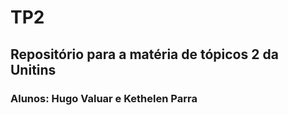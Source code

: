 # TP2

## Repositório para a matéria de tópicos 2 da Unitins
### Alunos: Hugo Valuar e Kethelen Parra